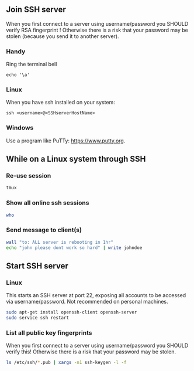 ## Join SSH server
When you first connect to a server using username/password you SHOULD verify RSA fingerprint !
Otherwise there is a risk that your password may be stolen (because you send it to another server).

### Handy
Ring the terminal bell
```any
echo '\a'
```

### Linux
When you have ssh installed on your system:
```
ssh <username>@<SSHserverHostName>
```

### Windows
Use a program like PuTTy: https://www.putty.org.

## While on a Linux system through SSH

### Re-use session
```sh
tmux
```

### Show all online ssh sessions
```sh
who
```

### Send message to client(s)
```sh
wall "to: ALL server is rebooting in 1hr"
echo "john please dont work so hard" | write johndoe
```

## Start SSH server
### Linux
This starts an SSH server at port 22, exposing all accounts to be accessed via username/password. Not recommended on personal machines.
```sh
sudo apt-get install openssh-client openssh-server
sudo service ssh restart
```

### List all public key fingerprints
When you first connect to a server using username/password you SHOULD verify this!
Otherwise there is a risk that your password may be stolen.
```sh
ls /etc/ssh/*.pub | xargs -n1 ssh-keygen -l -f
```
